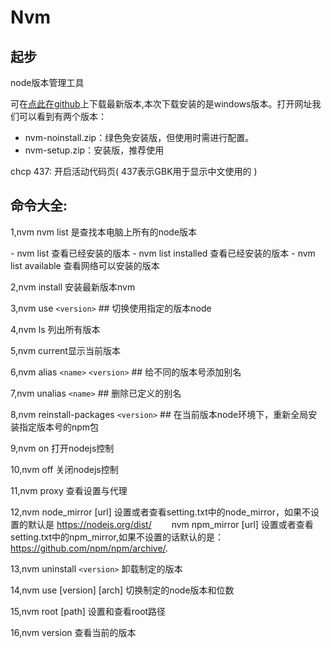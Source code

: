 # Nvm
## 起步
node版本管理工具

可在[点此在github](https://github.com/coreybutler/nvm-windows/releases)上下载最新版本,本次下载安装的是windows版本。打开网址我们可以看到有两个版本：

- nvm-noinstall.zip：绿色免安装版，但使用时需进行配置。
- nvm-setup.zip：安装版，推荐使用



chcp 437: 开启活动代码页( 437表示GBK用于显示中文使用的 )



## 命令大全:

1,nvm nvm list 是查找本电脑上所有的node版本

\- nvm list 查看已经安装的版本
\- nvm list installed 查看已经安装的版本
\- nvm list available 查看网络可以安装的版本

2,nvm install 安装最新版本nvm

3,nvm use `<version>` ## 切换使用指定的版本node

4,nvm ls 列出所有版本

5,nvm current显示当前版本

6,nvm alias `<name>` `<version>` ## 给不同的版本号添加别名

7,nvm unalias `<name>` ## 删除已定义的别名

8,nvm reinstall-packages `<version>` ## 在当前版本node环境下，重新全局安装指定版本号的npm包

9,nvm on 打开nodejs控制

10,nvm off 关闭nodejs控制

11,nvm proxy 查看设置与代理

12,nvm node_mirror [url] 设置或者查看setting.txt中的node_mirror，如果不设置的默认是 https://nodejs.org/dist/
　　nvm npm_mirror [url] 设置或者查看setting.txt中的npm_mirror,如果不设置的话默认的是： https://github.com/npm/npm/archive/.

13,nvm uninstall `<version>` 卸载制定的版本

14,nvm use [version] [arch] 切换制定的node版本和位数

15,nvm root [path] 设置和查看root路径

16,nvm version 查看当前的版本
